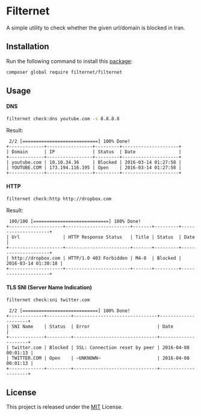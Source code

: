 # Filternet
A simple utility to check whether the given url/domain is blocked in Iran.

## Installation

Run the following command to install this [package](https://packagist.org/packages/filternet/filternet):

~~~bash
composer global require filternet/filternet
~~~

## Usage

#### DNS

~~~bash
filternet check:dns youtube.com -s 8.8.8.8
~~~

Result:

~~~
 2/2 [============================] 100% Done!
+-------------+-----------------+---------+---------------------+
| Domain      | IP              | Status  | Date                |
+-------------+-----------------+---------+---------------------+
| youtube.com | 10.10.34.36     | Blocked | 2016-03-14 01:27:58 |
| YOUTUBE.COM | 173.194.116.195 | Open    | 2016-03-14 01:27:58 |
+-------------+-----------------+---------+---------------------+
~~~

#### HTTP

~~~bash
filternet check:http http://dropbox.com
~~~

Result:

~~~
 100/100 [============================] 100% Done!
+--------------------+------------------------+-------+---------+---------------------+
| Url                | HTTP Response Status   | Title | Status  | Date                |
+--------------------+------------------------+-------+---------+---------------------+
| http://dropbox.com | HTTP/1.0 403 Forbidden | M4-8  | Blocked | 2016-03-14 01:30:18 |
+--------------------+------------------------+-------+---------+---------------------+
~~~

#### TLS SNI (Server Name Indication)

~~~bash
filternet check:sni twitter.com
~~~

~~~
 2/2 [============================] 100% Done!
+-------------+---------+-------------------------------+---------------------+
| SNI Name    | Status  | Error                         | Date                |
+-------------+---------+-------------------------------+---------------------+
| twitter.com | Blocked | SSL: Connection reset by peer | 2016-04-08 00:01:13 |
| TWITTER.COM | Open    | ~UNKNOWN~                     | 2016-04-08 00:01:13 |
+-------------+---------+-------------------------------+---------------------+
~~~


## License

This project is released under the [MIT](https://github.com/alibo/filternet/blob/master/LICENSE) License.
